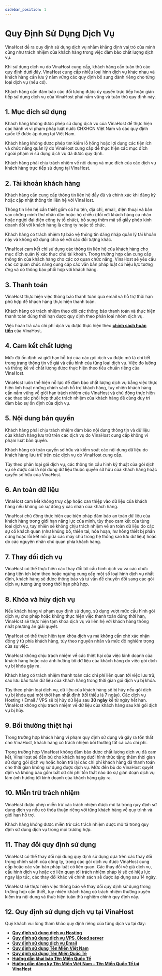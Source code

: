```yaml
---
sidebar_position: 1
---
```


# Quy Định Sử Dụng Dịch Vụ

VinaHost đề ra quy định sử dụng dịch vụ nhằm khẳng định vai trò của mình cũng như trách nhiệm của khách hàng trong việc đảm bảo chất lượng dịch vụ.

Khi sử dụng dịch vụ do VinaHost cung cấp, khách hàng cần tuân thủ các quy định dưới đây. VinaHost cung cấp nhiều loại hình dịch vụ khác nhau và khách hàng cần lưu ý nắm vững các quy định bổ sung dành riêng cho từng loại dịch vụ (nếu có).

Khách hàng cần đảm bảo các đối tượng được ủy quyền trực tiếp hoặc gián tiếp sử dụng dịch vụ của VinaHost phải nắm vững và tuân thủ quy định này.

## **1. Mục đích sử dụng**

Khách hàng không được phép sử dụng dịch vụ của VinaHost để thực hiện các hành vi vi phạm pháp luật nước CHXHCN Việt Nam và các quy định quốc tế được áp dụng tại Việt Nam.

Khách hàng không được phép tìm kiếm lỗ hổng hoặc lợi dụng các tiện ích và chức năng quản lý do VinaHost cung cấp để thực hiện các mục đích ngoài phạm vi sử dụng dịch vụ đã được quy định.

Khách hàng phải chịu trách nhiệm về nội dung và mục đích của các dịch vụ khách hàng trực tiếp sử dụng tại VinaHost.

## **2. Tài khoản khách hàng**

Khách hàng cần cung cấp thông tin liên hệ đầy đủ và chính xác khi đăng ký hoặc cập nhật thông tin liên hệ với VinaHost.

Thông tin liên hệ cần thiết gồm có họ tên, địa chỉ, email, điện thoại và bản sao chứng minh thư nhân dân hoặc hộ chiếu (đối với khách hàng cá nhân hoặc người đại diện công ty tổ chức), bổ sung thêm mã số giấy phép kinh doanh đối với khách hàng là công ty hoặc tổ chức.

Khách hàng có trách nhiệm tự bảo vệ thông tin đăng nhập quản lý tài khoản này và không sử dụng chia sẻ với các đối tượng khác.

VinaHost cam kết chỉ sử dụng các thông tin liên hệ của khách hàng cho mục đích quản lý xác thực chủ tài khoản. Trong trường hợp cần cung cấp thông tin của khách hàng cho các cơ quan chức năng, VinaHost sẽ yêu cầu các cơ quan chức năng cung cấp các văn bản pháp luật có hiệu lực tương ứng và có thông báo phối hợp với khách hàng.

## **3. Thanh toán**

VinaHost thực hiện việc thông báo thanh toán qua email và hỗ trợ thời hạn phù hợp để khách hàng thực hiện thanh toán.

Khách hàng có trách nhiệm theo dõi các thông báo thanh toán và thực hiện thanh toán đúng thời hạn được quy định theo phân loại nhóm dịch vụ.

Việc hoàn trả các chi phí dịch vụ được thực hiện theo [**chính sách hoàn tiền**](https://vinahost.vn/chinh-sach-hoan-tien) của VinaHost.

## **4. Cam kết chất lượng**

Mức độ ổn định và giới hạn hỗ trợ của các gói dịch vụ được mô tả chi tiết trong trang thông tin về giá và cấu hình của từng loại dịch vụ. Việc đo lường và thống kê về chất lượng được thực hiện theo tiêu chuẩn riêng của VinaHost.

VinaHost luôn thể hiện nỗ lực để đảm bảo chất lượng dịch vụ bằng việc thực hiện linh hoạt những chính sách hỗ trợ khách hàng, tuy nhiên khách hàng cần nắm vững về giới hạn trách nhiệm của VinaHost và chủ động thực hiện các thao tác phối hợp thuộc trách nhiệm của khách hàng để cùng duy trì đảm bảo sự ổn định của dịch vụ.

## **5. Nội dung bản quyền**

Khách hàng phải chịu trách nhiệm đảm bảo nội dung thông tin và dữ liệu của khách hàng lưu trữ trên các dịch vụ do VinaHost cung cấp không vi phạm luật bản quyền.

Khách hàng có toàn quyền sở hữu và kiểm soát các nội dung dữ liệu do khách hàng lưu trữ trên các dịch vụ do VinaHost cung cấp.

Tùy theo phân loại gói dịch vụ, các thông tin cấu hình kỹ thuật của gói dịch vụ sẽ được coi là nội dung dữ liệu thuộc quyền sở hữu của khách hàng hoặc quyền sở hữu của VinaHost.

## **6. An toàn dữ liệu**

VinaHost cam kết không truy cập hoặc can thiệp vào dữ liệu của khách hàng nếu không có sự đồng ý xác nhận của khách hàng.

VinaHost chủ động thực hiện các biện pháp đảm bảo an toàn dữ liệu của khách hàng trong giới hạn năng lực của mình, tùy theo cam kết của từng loại dịch vụ, tuy nhiên sẽ không chịu trách nhiệm về an toàn dữ liệu do các sự cố khách quan (như khủng bố, thiên tai, hỏa hoạn, hư hỏng thiết bị phần cứng hoặc lỗi kết nối giữa các máy chủ trong hệ thống sao lưu dữ liệu) hoặc do các nguyên nhân chủ quan phía khách hàng.

## **7. Thay đổi dịch vụ**

VinaHost có thể thực hiện các thay đổi tới cấu hình dịch vụ và các chức năng tiện ích kèm theo hoặc ngừng cung cấp một số loại hình dịch vụ nhất định, khách hàng sẽ được thông báo và tư vấn để chuyển đổi sang các gói dịch vụ tương ứng trong thời hạn phù hợp.

## **8. Khóa và hủy dịch vụ**

Nếu khách hàng vi phạm quy định sử dụng, sử dụng vượt mức cấu hình gói dịch vụ cho phép hoặc không thực hiện việc thanh toán đúng thời hạn, VinaHost sẽ thực hiện tạm khóa dịch vụ và liên hệ với khách hàng thống nhất phương án giải quyết.

VinaHost có thể thực hiện tạm khóa dịch vụ mà không cần chờ xác nhận đồng ý từ phía khách hàng, tùy theo nguyên nhân và mức độ nghiêm trọng của sự việc.

VinaHost không chịu trách nhiệm về các thiệt hại của việc kinh doanh của khách hàng hoặc các ảnh hưởng tới dữ liệu của khách hàng do việc gói dịch vụ bị khóa gây ra.

Khách hàng có trách nhiệm thanh toán các chi phí liên quan tới việc lưu trữ, sao lưu bảo toàn dữ liệu của khách hàng trong thời gian gói dịch vụ bị khóa.

Tùy theo phân loại dịch vụ, dữ liệu của khách hàng sẽ bị hủy nếu gói dịch vụ bị khóa quá một thời hạn nhất định (tối thiểu là 7 ngày). Các dịch vụ Hosting / Email / VPS sẽ bị hủy dữ liệu sau **30 ngày** kể từ ngày hết hạn. VinaHost không chịu trách nhiệm về dữ liệu của khách hàng sau khi gói dịch vụ bị hủy.

## **9. Bồi thường thiệt hại**

Trong trường hợp khách hàng vi phạm quy định sử dụng và gây ra tổn thất cho VinaHost, khách hàng có trách nhiệm bồi thường tất cả các chi phí.

Trong trường hợp VinaHost không đảm bảo được chất lượng dịch vụ đã cam kết, VinaHost sẽ đền bù cho khách hàng dưới hình thức tặng thêm thời gian sử dụng gói dịch vụ hoặc hoàn trả lại các chi phí khách hàng đã thanh toán cho thời gian không sử dụng được dịch vụ. Mức đền bù do VinaHost quyết định và không bao gồm bất cứ chi phí tổn thất nào do sự gián đoạn dịch vụ làm ảnh hưởng tới kinh doanh của khách hàng gây ra.

## **10. Miễn trừ trách nhiệm**

VinaHost được phép miễn trừ các trách nhiệm được mô tả trong quy định sử dụng dịch vụ nếu có thỏa thuận riêng với từng khách hàng về quy trình và giới hạn hỗ trợ.

Khách hàng không được miễn trừ các trách nhiệm được mô tả trong quy định sử dụng dịch vụ trong mọi trường hợp.

## **11. Thay đổi quy định sử dụng**

VinaHost có thể thay đổi nội dung quy định sử dụng dựa trên các thay đổi trong chính sách của công ty, trong các gói dịch vụ được VinaHost cung cấp hoặc các văn bản pháp luật có liên quan. Các thay đổi về giá dịch vụ, cấu hình dịch vụ hoặc có liên quan tới trách nhiệm pháp lý sẽ có hiệu lực ngay lập tức, các thay đổi khác về chính sách sẽ được áp dụng sau 14 ngày.

VinaHost sẽ thực hiện việc thông báo về thay đổi quy định sử dụng trong trường hợp cần thiết, tuy nhiên khách hàng có trách nhiệm thường xuyên kiểm tra nội dung và thực hiện tuân thủ nghiêm chỉnh quy định này.

## **12. Quy định sử dụng dịch vụ tại VinaHost**

Quý khách vui lòng tham khảo quy định riêng của từng dịch vụ tại đây:

- [**Quy định sử dụng dịch vụ Hosting**](https://vinahost.vn/thoa-thuan-su-dung-hosting/)
- [**Quy định sử dụng dịch vụ VPS, Cloud server**](https://vinahost.vn/quy-dinh-su-dung-dich-vu-vps-cloud-server/)
- [**Quy định sử dụng dịch vụ Email**](https://vinahost.vn/quy-dinh-su-dung-dich-vu-email/)
- [**Quy định sử dụng Tên Miền Việt Nam**](https://vinahost.vn/quy-dinh-su-dung-ten-mien-viet-nam)
- [**Quy định sử dụng Tên Miền Quốc Tế**](https://vinahost.vn/thoa-thuan-su-dung-ten-mien-quoc-te)
- [**Hướng dẫn khai báo Tên Miền Quốc Tế**](https://vinahost.vn/huong-dan-khai-bao-ten-mien-quoc-te-tai-vinahost/)
- [**Hướng dẫn đăng ký Tên Miền Việt Nam – Tên Miền Quốc Tế tại VinaHost**](https://vinahost.vn/huong-dan-dang-ky-ten-mien-vn-ten-mien-quoc-te-tai-vinahost/)